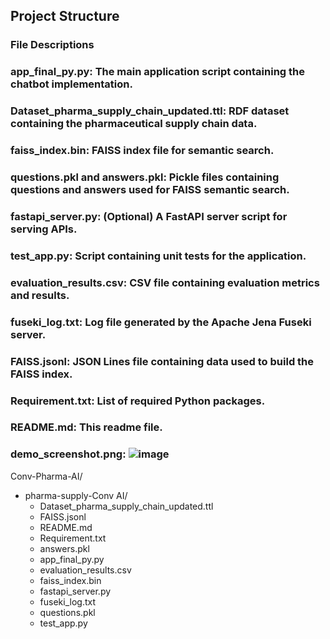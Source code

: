 ## Project Structure
### File Descriptions
### app_final_py.py: The main application script containing the chatbot implementation.
### Dataset_pharma_supply_chain_updated.ttl: RDF dataset containing the pharmaceutical supply chain data.
### faiss_index.bin: FAISS index file for semantic search.
### questions.pkl and answers.pkl: Pickle files containing questions and answers used for FAISS semantic search.
### fastapi_server.py: (Optional) A FastAPI server script for serving APIs.
### test_app.py: Script containing unit tests for the application.
### evaluation_results.csv: CSV file containing evaluation metrics and results.
### fuseki_log.txt: Log file generated by the Apache Jena Fuseki server.
### FAISS.jsonl: JSON Lines file containing data used to build the FAISS index.
### Requirement.txt: List of required Python packages.
### README.md: This readme file.
### demo_screenshot.png: ![image](https://github.com/user-attachments/assets/54f527a6-55f3-480a-ac34-744befa9bcc0)




Conv-Pharma-AI/
- pharma-supply-Conv AI/
  - Dataset_pharma_supply_chain_updated.ttl
  - FAISS.jsonl
  - README.md
  - Requirement.txt
  - answers.pkl
  - app_final_py.py
  - evaluation_results.csv
  - faiss_index.bin
  - fastapi_server.py
  - fuseki_log.txt
  - questions.pkl
  - test_app.py
